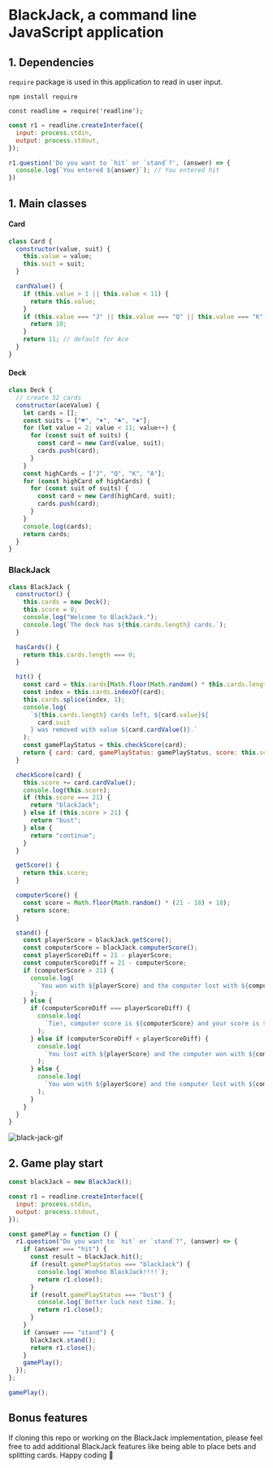 # BlackJack, a command line JavaScript application

## 1. Dependencies 

`require` package is used in this application to read in user input. 

```npm install require```

```javacript 
const readline = require('readline');
```

```javascript 
const r1 = readline.createInterface({
  input: process.stdin,
  output: process.stdout,
});

r1.question('Do you want to `hit` or `stand`?', (answer) => {
  console.log(`You entered ${answer}`); // You entered hit
})
```

## 1. Main classes

#### Card 

```javascript 
class Card {
  constructor(value, suit) {
    this.value = value;
    this.suit = suit;
  }

  cardValue() {
    if (this.value > 1 || this.value < 11) {
      return this.value;
    }
    if (this.value === "J" || this.value === "Q" || this.value === "K") {
      return 10;
    }
    return 11; // default for Ace
  }
}
```

#### Deck 

```javascript 
class Deck {
  // create 52 cards
  constructor(aceValue) {
    let cards = [];
    const suits = ["♥️", "♦️", "♣️", "♠️"];
    for (let value = 2; value < 11; value++) {
      for (const suit of suits) {
        const card = new Card(value, suit);
        cards.push(card);
      }
    }
    const highCards = ["J", "Q", "K", "A"];
    for (const highCard of highCards) {
      for (const suit of suits) {
        const card = new Card(highCard, suit);
        cards.push(card);
      }
    }
    console.log(cards);
    return cards;
  }
}
```

### BlackJack 

```javascript 
class BlackJack {
  constructor() {
    this.cards = new Deck();
    this.score = 0;
    console.log("Welcome to BlackJack.");
    console.log(`The deck has ${this.cards.length} cards.`);
  }

  hasCards() {
    return this.cards.length === 0;
  }

  hit() {
    const card = this.cards[Math.floor(Math.random() * this.cards.length)]; 
    const index = this.cards.indexOf(card); 
    this.cards.splice(index, 1); 
    console.log(
      `${this.cards.length} cards left, ${card.value}${
        card.suit
      } was removed with value ${card.cardValue()}.`
    );
    const gamePlayStatus = this.checkScore(card);
    return { card: card, gamePlayStatus: gamePlayStatus, score: this.score };
  }

  checkScore(card) {
    this.score += card.cardValue();
    console.log(this.score);
    if (this.score === 21) {
      return "blackJack";
    } else if (this.score > 21) {
      return "bust";
    } else {
      return "continue";
    }
  }

  getScore() {
    return this.score;
  }

  computerScore() {
    const score = Math.floor(Math.random() * (21 - 18) + 18);
    return score;
  }

  stand() {
    const playerScore = blackJack.getScore();
    const computerScore = blackJack.computerScore();
    const playerScoreDiff = 21 - playerScore;
    const computerScoreDiff = 21 - computerScore;
    if (computerScore > 21) {
      console.log(
        `You won with ${playerScore} and the computer lost with ${computerScore}`
      );
    } else {
      if (computerScoreDiff === playerScoreDiff) {
        console.log(
          `Tie!, computer score is ${computerScore} and your score is ${playerScore}`
        );
      } else if (computerScoreDiff < playerScoreDiff) {
        console.log(
          `You lost with ${playerScore} and the computer won with ${computerScore}`
        );
      } else {
        console.log(
          `You won with ${playerScore} and the computer lost with ${computerScore}`
        );
      }
    }
  }
}
```

![black-jack-gif](Assets/black-jack.gif)

## 2. Game play start 

```javascript 
const blackJack = new BlackJack();

const r1 = readline.createInterface({
  input: process.stdin,
  output: process.stdout,
});

const gamePlay = function () {
  r1.question("Do you want to `hit` or `stand`?", (answer) => {
    if (answer === "hit") {
      const result = blackJack.hit();
      if (result.gamePlayStatus === "blackJack") {
        console.log(`Woohoo BlackJack!!!!`);
        return r1.close();
      }
      if (result.gamePlayStatus === "bust") {
        console.log(`Better luck next time.`);
        return r1.close();
      }
    }
    if (answer === "stand") {
      blackJack.stand();
      return r1.close();
    }
    gamePlay();
  });
};

gamePlay();
```

## Bonus features 

If cloning this repo or working on the BlackJack implementation, please feel free to add additional BlackJack features like being able to place bets and splitting cards. Happy coding 🥳
